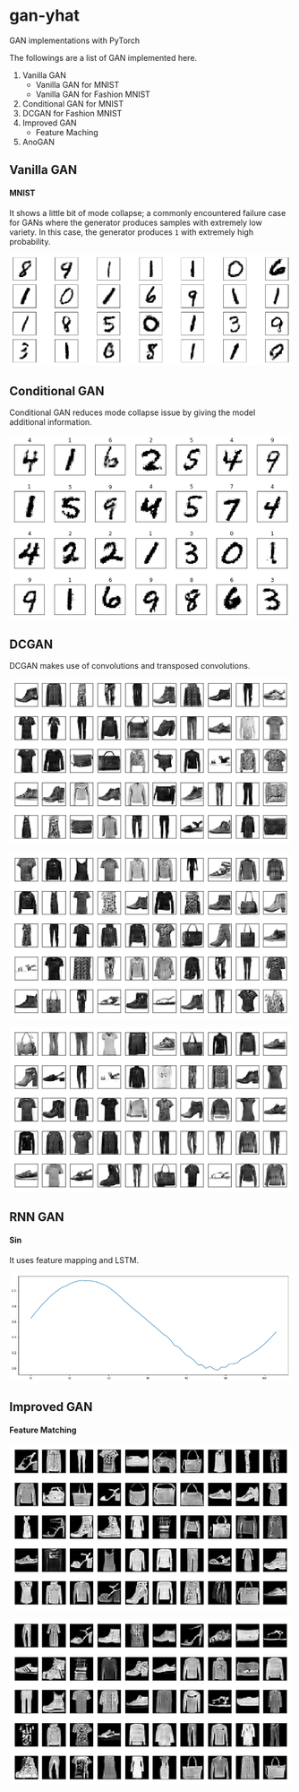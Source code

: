 # gan-yhat
GAN implementations with PyTorch

The followings are a list of GAN implemented here.

1. Vanilla GAN
    - Vanilla GAN for MNIST
    - Vanilla GAN for Fashion MNIST
2. Conditional GAN for MNIST
3. DCGAN for Fashion MNIST
4. Improved GAN
    - Feature Maching 
5. AnoGAN

## Vanilla GAN

#### MNIST 

It shows a little bit of mode collapse; a commonly encountered failure case for GANs where the generator produces samples with extremely low variety. In this case, the generator produces `1` with extremely high probability. 

![MNIST](images/vanilla_mnist.png)

## Conditional GAN

Conditional GAN reduces mode collapse issue by giving the model additional information. 

![Conditional GAN](images/conditional_gan.png)

## DCGAN

DCGAN makes use of convolutions and transposed convolutions. 

![Conditional GAN](images/dcgan.png)

![Conditional GAN](images/dcgan2.png)

![Conditional GAN](images/dcgan3.png)

## RNN GAN

#### Sin 

It uses feature mapping and LSTM.

![Sin](images/rnngan-sin.png)

## Improved GAN

#### Feature Matching

![Conditional GAN](images/feature-matching1.png)

![Conditional GAN](images/feature-matching4.png)